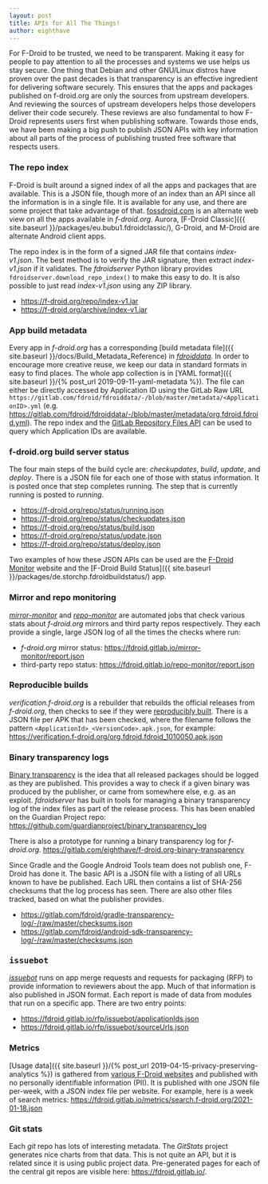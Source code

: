 ```yaml
---
layout: post
title: APIs for All The Things!
author: eighthave
---
```


For F-Droid to be trusted, we need to be transparent.  Making it easy for people
to pay attention to all the processes and systems we use helps us stay secure.
One thing that Debian and other GNU/Linux distros have proven over the past
decades is that transparency is an effective ingredient for delivering software
securely.  This ensures that the apps and packages published on f-droid.org are
only the sources from upstream developers.  And reviewing the sources of
upstream developers helps those developers deliver their code securely.  These
reviews are also fundamental to how F-Droid represents users first when
publishing software.  Towards those ends, we have been making a big push to
publish JSON APIs with key information about all parts of the process of
publishing trusted free software that respects users.


### The repo index

F-Droid is built around a signed index of all the apps and packages that are
available.  This is a JSON file, though more of an index than an API since all
the information is in a single file.  It is available for any use, and there are
some project that take advantage of
that. [fossdroid.com](https://fossdroid.com/) is an alternate web view on all
the apps available in _f-droid.org_.  Aurora,
[F-Droid Classic]({{ site.baseurl }}/packages/eu.bubu1.fdroidclassic/), G-Droid,
and M-Droid are alternate Android client apps.

The repo index is in the form of a signed JAR file that contains
_index-v1.json_.  The best method is to verify the JAR signature, then extract
_index-v1.json_ if it validates. The _fdroidserver_ Python library provides
`fdroidserver.download_repo_index()` to make this easy to do.  It is also
possible to just read _index-v1.json_ using any ZIP library.

* <https://f-droid.org/repo/index-v1.jar>
* <https://f-droid.org/archive/index-v1.jar>


###  App build metadata

Every app in _f-droid.org_ has a corresponding
[build metadata file]({{ site.baseurl }}/docs/Build_Metadata_Reference) in
[_fdroiddata_](https://gitlab.com/fdroid/fdroiddata).  In order to encourage
more creative reuse, we keep our data in standard formats in easy to find
places.  The whole app collection is in [YAML format]({{ site.baseurl }}/{%
post_url 2019-09-11-yaml-metadata %}).  The file can either be directly accessed
by Application ID using the GitLab Raw URL
`https://gitlab.com/fdroid/fdroiddata/-/blob/master/metadata/<ApplicationID>.yml`
(e.g. <https://gitlab.com/fdroid/fdroiddata/-/blob/master/metadata/org.fdroid.fdroid.yml>).
The repo index and the [GitLab Repository Files
API](https://docs.gitlab.com/ee/api/repository_files.html) can be used to query
which Application IDs are available.


### f-droid.org build server status

The four main steps of the build cycle are: _checkupdates_, _build_, _update_,
and _deploy_.  There is a JSON file for each one of those with status
information.  It is posted once that step completes running.  The step that is
currently running is posted to _running_.

* <https://f-droid.org/repo/status/running.json>
* <https://f-droid.org/repo/status/checkupdates.json>
* <https://f-droid.org/repo/status/build.json>
* <https://f-droid.org/repo/status/update.json>
* <https://f-droid.org/repo/status/deploy.json>

Two examples of how these JSON APIs can be used are the [F-Droid
Monitor](https://monitor.f-droid.org/) website and the [F-Droid Build Status]({{
site.baseurl }}/packages/de.storchp.fdroidbuildstatus/) app.


### Mirror and repo monitoring

[_mirror-monitor_](https://gitlab.com/fdroid/mirror-monitor) and
[_repo-monitor_](https://gitlab.com/fdroid/repo-monitor) are automated jobs that
check various stats about _f-droid.org_ mirrors and third party repos
respectively.  They each provide a single, large JSON log of all the times the
checks where run:

* _f-droid.org_ mirror status: <https://fdroid.gitlab.io/mirror-monitor/report.json>
* third-party repo status: <https://fdroid.gitlab.io/repo-monitor/report.json>


### Reproducible builds

_verification.f-droid.org_ is a rebuilder that rebuilds the official releases
from _f-droid.org_, then checks to see if they were [reproducibly
built](https://reproducible-builds.org/). There is a JSON file per APK that has
been checked, where the filename follows the pattern
`<ApplicationId>_<VersionCode>.apk.json`, for example:
<https://verification.f-droid.org/org.fdroid.fdroid_1010050.apk.json>


### Binary transparency logs

[Binary transparency](https://wiki.mozilla.org/Security/Binary_Transparency) is
the idea that all released packages should be logged as they are published.
This provides a way to check if a given binary was produced by the publisher, or
came from somewhere else, e.g. as an exploit.  _fdroidserver_ has built in tools
for managing a binary transparency log of the index files as part of the release
process. This has been enabled on the Guardian Project repo:
<https://github.com/guardianproject/binary_transparency_log>

There is also a prototype for running a binary transparency log for
_f-droid.org_. <https://gitlab.com/eighthave/f-droid.org-binary-transparency>

Since Gradle and the Google Android Tools team does not publish one, F-Droid has
done it.  The basic API is a JSON file with a listing of all URLs known to have
be published.  Each URL then contains a list of SHA-256 checksums that the log
process has seen.  There are also other files tracked, based on what the
publisher provides.

* <https://gitlab.com/fdroid/gradle-transparency-log/-/raw/master/checksums.json>
* <https://gitlab.com/fdroid/android-sdk-transparency-log/-/raw/master/checksums.json>


### <tt>issuebot</tt>

[_issuebot_](https://gitlab.com/fdroid/issuebot#json-rest-api) runs on app merge
requests and requests for packaging (RFP) to provide information to reviewers
about the app.  Much of that information is also published in JSON format.  Each
report is made of data from modules that run on a specific app.  There are two
entry points:

* <https://fdroid.gitlab.io/rfp/issuebot/applicationIds.json>
* <https://fdroid.gitlab.io/rfp/issuebot/sourceUrls.json>


### Metrics

[Usage data]({{ site.baseurl }}/{% post_url 2019-04-15-privacy-preserving-analytics %})
is gathered from [various F-Droid websites](https://fdroid.gitlab.io/metrics/)
and published with no personally identifiable information (PII).  It is
published with one JSON file per-week, with a JSON index file per website.  For
example, here is a week of search metrics:
<https://fdroid.gitlab.io/metrics/search.f-droid.org/2021-01-18.json>


### Git stats

Each _git_ repo has lots of interesting metadata.  The _GitStats_ project
generates nice charts from that data.  This is not quite an API, but it is
related since it is using public project data.  Pre-generated pages for each of
the central git repos are visible here: <https://fdroid.gitlab.io/>.
